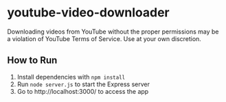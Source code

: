 # youtube-video-downloader

Downloading videos from YouTube without the proper permissions may be a violation of YouTube Terms of Service. Use at your own discretion.

## How to Run
1. Install dependencies with `npm install`
2. Run `node server.js` to start the Express server
3. Go to http://localhost:3000/ to access the app
